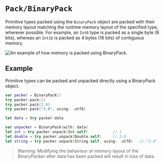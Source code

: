 # ``Pack/BinaryPack``

Primitive types packed using the `BinaryPack` object are packed with their
memory layout matching the runtime memory layout of the specified type,
wherever possible. For example, an `Int8` type is packed as a single byte
(8 bits), whereas an `Int16` is packed as 4 bytes (16 bits) of contiguous
memory.

![An example of how memory is packed using BinaryPack.](binaryPack.png)

## Example

Primitive types can be packed and unpacked directly using a BinaryPack
object.

```swift
var packer = BinaryPack()
try packer.pack(1)
try packer.pack(2.0)
try packer.pack("3.0", using: .utf8)

let data = try packer.data

var unpacker = BinaryPack(with: data)
let int = try packer.unpack(Int.self)			// 1
let double = try packer.unpack(Double.self)		// 2.0
let string = try packer.unpack(String.self, using: .utf8)	// "3.0"
```

> Warning: Modifying the behaviour or memory layout of the BinaryPacker
after data has been packed will result in loss of data.
